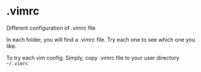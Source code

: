 # .vimrc
Different configuration of .vimrc file

In each folder, you will find a .vimrc file. Try each one to see which one you like.

To try each vim config. Simply, copy .vimrc file to your user directory `~/.vimrc`

